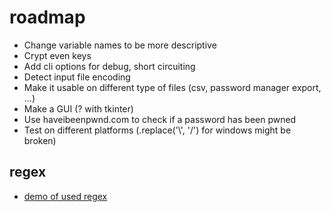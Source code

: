 # roadmap

* Change variable names to be more descriptive
* Crypt even keys
* Add cli options for debug, short circuiting
* Detect input file encoding
* Make it usable on different type of files (csv, password manager export, ...)
* Make a GUI (? with tkinter)
* Use haveibeenpwnd.com to check if a password has been pwned
* Test on different platforms (.replace('\\', '/') for windows might be broken)

## regex

* [demo of used regex](https://regex101.com/r/NBCdDv/1)